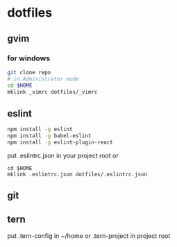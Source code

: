 # dotfiles

## gvim

### for windows
```bash
git clone repo
# in Administrator mode
cd $HOME
mklink _vimrc dotfiles/_vimrc
```

## eslint

```bash
npm install -g eslint
npm install -g babel-eslint
npm install -g eslint-plugin-react
```

put .eslintrc.json in your project root or
```
cd $HOME
mklink .eslintrc.json dotfiles/.eslintrc.json
```

## git

## tern
put .tern-config in ~/home or .tern-project in project root


